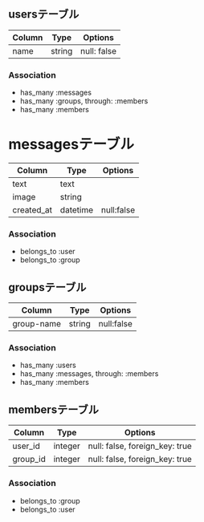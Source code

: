 ## usersテーブル

|Column|Type|Options|
|------|----|-------|
|name|string|null: false|

### Association
- has_many :messages
- has_many :groups, through: :members
- has_many :members

# messagesテーブル

|Column|Type|Options|
|------|----|-------|
|text|text||
|image|string||
|created_at|datetime|null:false|

### Association
- belongs_to :user
- belongs_to :group

 
## groupsテーブル

|Column|Type|Options|
|------|----|-------|
|group-name|string|null:false|

### Association
- has_many :users
- has_many :messages, through: :members
- has_many :members

## membersテーブル

|Column|Type|Options|
|------|----|-------|
|user_id|integer|null: false, foreign_key: true|
|group_id|integer|null: false, foreign_key: true|

### Association
- belongs_to :group
- belongs_to :user




